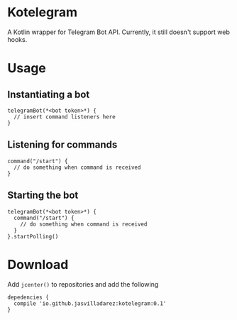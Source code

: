 # Kotelegram
A Kotlin wrapper for Telegram Bot API.
Currently, it still doesn't support web hooks.

# Usage
## Instantiating a bot
```
telegramBot(*<bot token>*) {
  // insert command listeners here
}
```

## Listening for commands
```
command("/start") {
  // do something when command is received
}
```

## Starting the bot
```
telegramBot(*<bot token>*) {
  command("/start") {
    // do something when command is received
  }
}.startPolling()
```

# Download
Add `jcenter()` to repositories and add the following
```
depedencies {
  compile 'io.github.jasvilladarez:kotelegram:0.1'
}
```
